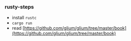 ### rusty-steps
- install `rustc`
- `cargo run`
- read [https://github.com/glium/glium/tree/master/book](https://github.com/glium/glium/tree/master/book)
